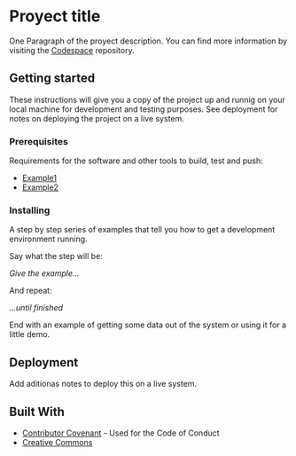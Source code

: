 

# Proyect title

One Paragraph of the proyect description.
You can find more information by visiting the [Codespace](https://www.github.com/cod3spac3Academy) repository.

## Getting started

These instructions will give you a copy of the project up and runnig on your local machine for development and testing purposes. See deployment for notes on deploying the project on a live system.

### Prerequisites

Requirements for the software and other tools to build, test and push:

- [Example1](https://www.pccomponentes.com/ordenadores)
- [Example2](https://www.linuxmint.com/edition.php?id=299)

### Installing

A step by step series of examples that tell you how to get a development environment running.

Say what the step will be:

*Give the example...*

And repeat:

*...until finished*

End with an example of getting some data out of the system or using it for a little demo.

## Deployment

Add aditionas notes to deploy this on a live system.

## Built With

- [Contributor Covenant](https://www.contributor-covenant.org/) - Used for the Code of Conduct
- [Creative Commons](https://creativecommons.org/licenses/?lang=es_ES)


